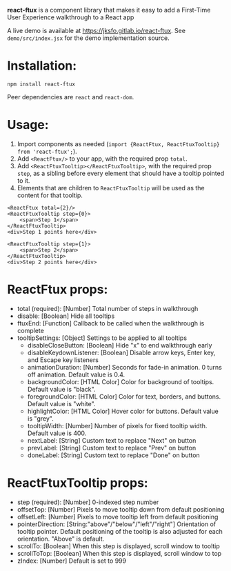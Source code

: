 **react-ftux** is a component library that makes it easy to add a First-Time User Experience walkthrough to a React app

A live demo is available at https://jksfo.gitlab.io/react-ftux. See `demo/src/index.jsx` for the demo implementation source.

# Installation:
`npm install react-ftux`

Peer dependencies are `react` and `react-dom`.

# Usage:
1. Import components as needed (`import {ReactFtux, ReactFtuxTooltip} from 'react-ftux';`).
2. Add `<ReactFtux/>` to your app, with the required prop `total`.
3. Add `<ReactFtuxTooltip></ReactFtuxTooltip>`, with the required prop `step`, as a sibling before every element that should have a tooltip pointed to it.
4. Elements that are children to `ReactFtuxTooltip` will be used as the content for that tooltip.

```
<ReactFtux total={2}/>
<ReactFtuxTooltip step={0}>
    <span>Step 1</span>
</ReactFtuxTooltip>
<div>Step 1 points here</div>

<ReactFtuxTooltip step={1}>
    <span>Step 2</span>
</ReactFtuxTooltip>
<div>Step 2 points here</div>
```

# ReactFtux props:
- total (required): [Number] Total number of steps in walkthrough
- disable: [Boolean] Hide all tooltips
- ftuxEnd: [Function] Callback to be called when the walkthrough is complete
- tooltipSettings: [Object] Settings to be applied to all tooltips
    - disableCloseButton: [Boolean] Hide "x" to end walkthrough early
    - disableKeydownListener: [Boolean] Disable arrow keys, Enter key, and Escape key listeners
    - animationDuration: [Number] Seconds for fade-in animation. 0 turns off animation. Default value is 0.4.
    - backgroundColor: [HTML Color] Color for background of tooltips. Default value is "black".
    - foregroundColor: [HTML Color] Color for text, borders, and buttons. Default value is "white".
    - highlightColor: [HTML Color] Hover color for buttons. Default value is "grey".
    - tooltipWidth: [Number] Number of pixels for fixed tooltip width. Default value is 400.
    - nextLabel: [String] Custom text to replace "Next" on button
    - prevLabel: [String] Custom text to replace "Prev" on button
    - doneLabel: [String] Custom text to replace "Done" on button

# ReactFtuxTooltip props:
- step (required): [Number] 0-indexed step number
- offsetTop: [Number] Pixels to move tooltip down from default positioning
- offsetLeft: [Number] Pixels to move tooltip left from default positioning
- pointerDirection: [String:"above"/"below"/"left"/"right"] Orientation of tooltip pointer. Default positioning of the tooltip is also adjusted for each orientation. "Above" is default.
- scrollTo: [Boolean] When this step is displayed, scroll window to tooltip
- scrollToTop: [Boolean] When this step is displayed, scroll window to top
- zIndex: [Number] Default is set to 999